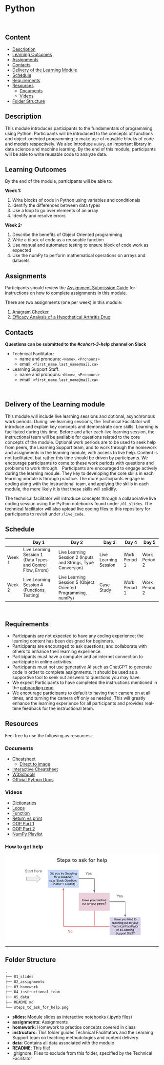 # Python
 
## Content

* [Description](#description)
* [Learning Outcomes](#learning-outcomes)
* [Assignments](#assignments)
* [Contacts](#contacts)
* [Delivery of the Learning Module](#delivery-of-the-learning-module)
* [Schedule](#schedule)
* [Requirements](#requirements)
* [Resources](#resources)
    + [Documents](#documents)
    + [Videos](#videos)
* [Folder Structure](#folder-structure)

## Description

This module introduces participants to the fundamentals of programming using Python. Participants will be introduced to the concepts of functions and object-oriented programming to make use of reusable blocks of code and models respectively. We also introduce `numPy`, an important library in data science and machine learning. By the end of this module, participants will be able to write reusable code to analyze data.

## Learning Outcomes

By the end of the module, participants will be able to:

**Week 1:**
1. Write blocks of code in Python using variables and conditionals
2. Identify the differences between data types
3. Use a loop to go over elements of an array
4. Identify and resolve errors

**Week 2:**
1. Describe the benefits of Object Oriented programming
2. Write a block of code as a reuseable function
3. Use manual and automated testing to ensure block of code work as expected
4. Use the numPy to perform mathematical operations on arrays and datasets

## Assignments

Participants should review the [Assignment Submission Guide](https://github.com/UofT-DSI/onboarding/blob/main/onboarding_documents/submissions.md) for instructions on how to complete assignments in this module.

There are two assignments (one per week) in this module:

1. [Anagram Checker](https://github.com/UofT-DSI/python/blob/main/02_assignments/assignment_1.ipynb)
2. [Efficacy Analysis of a Hypothetical Arthritis Drug](https://github.com/UofT-DSI/python/blob/main/02_assignments/assignment_2.ipynb)

## Contacts

**Questions can be submitted to the _#cohort-3-help_ channel on Slack**

* Technical Facilitator: 
  * name and pronouns: `<Name>`, `<Pronouns>` 
  * email: `<first_name.last_name@mail.ca>`
* Learning Support Staff: 
  * name and pronouns: `<Name>`, `<Pronouns>` 
  * email: `<first_name.last_name@mail.ca>`

 
## Delivery of the Learning module

This module will include live learning sessions and optional, asynchronous work periods. During live learning sessions, the Technical Facilitator will introduce and explain key concepts and demonstrate core skills. Learning is facilitated during this time. Before and after each live learning session, the instructional team will be available for questions related to the core concepts of the module. Optional work periods are to be used to seek help from peers, the Learning Support team, and to work through the homework and assignments in the learning module, with access to live help. Content is not facilitated, but rather this time should be driven by participants. We encourage participants to come to these work periods with questions and problems to work through. 
 
Participants are encouraged to engage actively during the learning module. They key to developing the core skills in each learning module is through practice. The more participants engage in coding along with the instructional team, and applying the skills in each module, the more likely it is that these skills will solidify. 

The technical facilitator will introduce concepts through a collaborative live coding session using the Python notebooks found under `/01_slides`. The technical facilitator will also upload live coding files to this repository for participants to revisit under `/live_code`.


## Schedule

||Day 1|Day 2|Day 3|Day 4|Day 5|
|---|---|---|---|---|---|
|Week 1|Live Learning Session 1 (Data Types and Control Flow, Errors)|Live Learning Session 2 (Inputs and Strings, Type Conversion)|Live Learning Session|Work Period 1|Work Period 2|
|Week 2|Live Learning Session 4 (Functions, Testing)|Live Learning Session 5 (Object Oriented Programming, numPy)|Case Study|Work Period 1|Work Period 2|
 
## Requirements

* Participants are not expected to have any coding experience; the learning content has been designed for beginners.
* Participants are encouraged to ask questions, and collaborate with others to enhance their learning experience.
* Participants must have a computer and an internet connection to participate in online activities.
* Participants must not use generative AI such as ChatGPT to generate code in order to complete assignments. It should be used as a supportive tool to seek out answers to questions you may have.
* We expect Participants to have completed the instructions mentioned in the [onboarding repo](https://github.com/UofT-DSI/onboarding/).
* We encourage participants to default to having their camera on at all times, and turning the camera off only as needed. This will greatly enhance the learning experience for all participants and provides real-time feedback for the instructional team. 

## Resources

Feel free to use the following as resources:

### Documents

- [Cheatsheet](https://www.datacamp.com/cheat-sheet/getting-started-with-python-cheat-sheet)
  - [Direct to image](https://images.datacamp.com/image/upload/v1673614099/Python_Cheat_Sheet_for_Beginners_f939d6b1bb.png)
- [Interactive Cheatsheet](https://www.pythoncheatsheet.org/)
- [W3Schools](https://www.w3schools.com/python/)
- [Official Python Docs](https://docs.python.org/3.12/)

### Videos

- [Dictionaries](https://www.youtube.com/watch?v=u0yr9B3nH8c)
- [Loops](https://www.youtube.com/watch?v=dHANJ4l6fwA)
- [Function](https://www.youtube.com/watch?v=NSbOtYzIQI0)
- [Return vs print](https://www.youtube.com/watch?v=LWdsF79H1Pg)
- [OOP Part 1](https://www.youtube.com/watch?v=wfcWRAxRVBA)
- [OOP Part 2](https://www.youtube.com/watch?v=WOwi0h_-dfA)
- [NumPy Playlist](https://www.youtube.com/playlist?list=PLGZqdNxqKzfYVbCaAKTPHVjz-VjQtBzbl)

### How to get help

![image](./steps_to_ask_for_help.png)

<hr>

## Folder Structure

```markdown
.
├── 01_slides
├── 02_assignments
├── 03_homework
├── 04_instructional_team
├── 05_data
├── README.md
└── steps_to_ask_for_help.png
```

* **slides:** Module slides as interactive notebooks (.ipynb files)
* **assignments:** Assignments
* **homework:** Homework to practice concepts covered in class
* **instructors:** This folder guides Technical Facilitators and the Learning Support team on teaching methodologies and content delivery.
* **data**: Contains all data associated with the module
* **README**: This file!
* .gitignore: Files to exclude from this folder, specified by the Technical Facilitator
